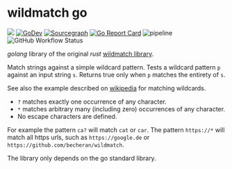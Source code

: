# wildmatch go

[![](https://godoc.org/github.com/becheran/wildmatch-go?status.svg)](https://godoc.org/github.com/becheran/wildmatch-go)
[![GoDev](https://img.shields.io/badge/go.dev-reference-007d9c?logo=go&logoColor=white&style=flat-square)](https://pkg.go.dev/github.com/becheran/wildmatch-go)
[![Sourcegraph](https://sourcegraph.com/github.com/becheran/wildmatch-go/-/badge.svg)](https://sourcegraph.com/github.com/becheran/wildmatch-go?badge)
[![Go Report Card](https://goreportcard.com/badge/becheran/wildmatch-go)](https://goreportcard.com/report/becheran/wildmatch-go)
![pipeline](https://github.com/actions/hello-world/workflows/Greet%20Everyone/badge.svg)
![GitHub Workflow Status](https://github.com/becheran/wildmatch-go/workflows/CI/badge.svg)

*golang* library of the original *rust* [wildmatch library](https://github.com/becheran/wildmatch).

Match strings against a simple wildcard pattern. Tests a wildcard pattern `p` against an input string `s`. Returns true only when `p` matches the entirety of `s`.

See also the example described on [wikipedia](https://en.wikipedia.org/wiki/Matching_wildcards) for matching wildcards.

- `?` matches exactly one occurrence of any character.
- `*` matches arbitrary many (including zero) occurrences of any character.
- No escape characters are defined.

For example the pattern `ca?` will match `cat` or `car`. The pattern `https://*` will match all https urls, such as `https://google.de` or `https://github.com/becheran/wildmatch`.

The library only depends on the go standard library.
